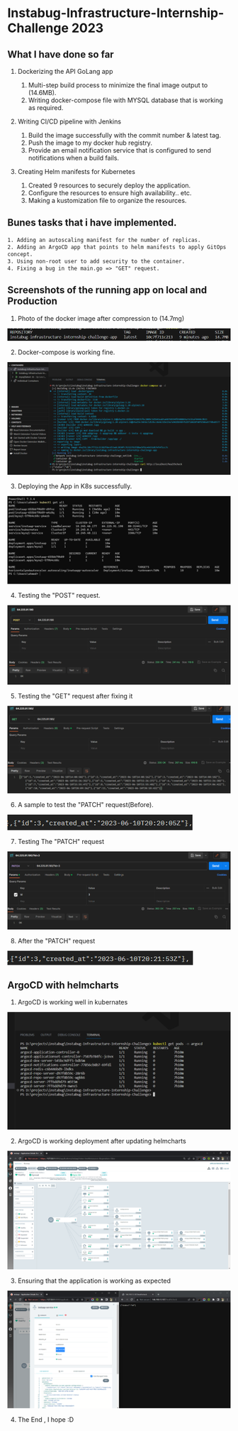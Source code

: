 # Instabug-Infrastructure-Internship-Challenge 2023

## What I have done so far
1. Dockerizing the API GoLang app
    1. Multi-step build process to minimize the final image output to (14.6MB).
    3. Writing docker-compose file with MYSQL database that is working as required.

2. Writing CI/CD pipeline with Jenkins 
    1. Build the image successfully with the commit number & latest tag.
    2. Push the image to my docker hub registry.
    3. Provide an email notification service that is configured to send notifications when a build fails.

3. Creating Helm manifests for Kubernetes
    1. Created 9 resources to securely deploy the application.
    2. Configure the resources to ensure high availability.. etc.
    3. Making a kustomization file to organize the resources.


## Bunes tasks that i have implemented.
    1. Adding an autoscaling manifest for the number of replicas.
    2. Adding an ArgoCD app that points to helm manifests to apply GitOps concept.
    3. Using non-root user to add security to the container.
    4. Fixing a bug in the main.go => "GET" request.


## Screenshots of the running app on local and Production
1. Photo of the docker image after compression to (14.7mg)

![](assets/images/00-image-size.png)

2. Docker-compose is working fine.

![](assets/images/01-Docker-compose-working.png)

3. Deploying the App in K8s successfully.

![](assets/images/02-Deploying-the-app-in-k8s.png)

4. Testing the "POST" request.

![](assets/images/03-testing-the-post-api.png)

5. Testing the "GET" request after fixing it 

![](assets/images/04-GET-after-fixing.png)

6. A sample to test the "PATCH" request(Before).

![](assets/images/06-before-PATCH.png)

7. Testing The "PATCH" request

![](assets/images/05-PATCH.png)

8. After the "PATCH" request

![](assets/images/07-After-PATCH.png)



## ArgoCD with helmcharts 

1. ArgoCD is working well in kubernates 

![](assets/images/08-argocd-is-runnung.png)


2. ArgoCD is working deployment after updating helmcharts


![](assets/images/09-argocd-afterupdating-number-of-replicas.png)


3. Ensuring that the application is working as expected


![](assets/images/10-ensuring-that-the-svc-working.png)


4. The End , I hope :D 
















